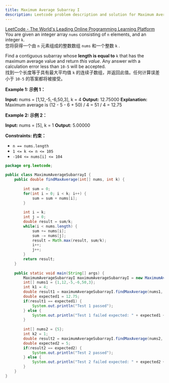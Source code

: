 ```yaml
---
title: Maximum Average Subarray I
description: Leetcode problem description and solution for Maximum Average Subarray I
---
```



[LeetCode - The World's Leading Online Programming Learning Platform](https://leetcode.com/problems/maximum-average-subarray-i/description/?envType=study-plan-v2&envId=leetcode-75)  
You are given an integer array `nums` consisting of `n` elements, and an integer `k`.  
您将获得一个由 `n` 元素组成的整数数组 `nums` 和一个整数 `k` .

Find a contiguous subarray whose **length is equal to** `k` that has the maximum average value and return _this value_. Any answer with a calculation error less than `10-5` will be accepted.  
找到一个长度等于具有最大平均值 `k` 的连续子数组，并返回此值。任何计算误差小于 `10-5` 的答案都将被接受。

**Example 1: 示例 1：**

**Input:** nums = [1,12,-5,-6,50,3], k = 4
**Output:** 12.75000
**Explanation:** Maximum average is (12 - 5 - 6 + 50) / 4 = 51 / 4 = 12.75

**Example 2: 示例 2：**

**Input:** nums = [5], k = 1
**Output:** 5.00000

**Constraints: 约束：**

- `n == nums.length`
- `1 <= k <= n <= 105`
- `-104 <= nums[i] <= 104`

```java
package org.leetcode;  
  
public class MaximumAverageSubarrayI {  
    public double findMaxAverage(int[] nums, int k) {  
  
        int sum = 0;  
        for(int i = 0; i < k; i++) {  
            sum = sum + nums[i];  
        }  
  
        int i = k;  
        int j = 0;  
        double result = sum/k;  
        while(i < nums.length) {  
            sum += nums[i];  
            sum -= nums[j];  
            result = Math.max(result, sum/k);  
            i++;  
            j++;  
        }  
        return result;  
    }  
  
    public static void main(String[] args) {  
        MaximumAverageSubarrayI maximumAverageSubarrayI = new MaximumAverageSubarrayI();  
        int[] nums1 = {1,12,-5,-6,50,3};  
        int k1 = 4;  
        double result1 = maximumAverageSubarrayI.findMaxAverage(nums1, k1);  
        double expected1 = 12.75;  
        if(result1 == expected1) {  
            System.out.println("Test 1 passed");  
        } else {  
            System.out.println("Test 1 failed expected: " + expected1 + " actual: " + result1);  
        }  
  
        int[] nums2 = {5};  
        int k2 = 1;  
        double result2 = maximumAverageSubarrayI.findMaxAverage(nums2, k2);  
        double expected2 = 5;  
        if(result2 == expected2) {  
            System.out.println("Test 2 passed");  
        } else {  
            System.out.println("Test 2 failed expected: " + expected2 + " actual: " + result2);  
        }  
    }  
}
```
